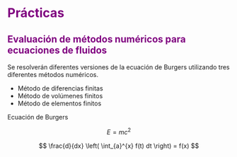 <h1 style="color: purple;">Prácticas</h1>

<h2 style="color: purple;">Evaluación de métodos numéricos para ecuaciones de fluidos</h2>

<p>Se resolverán diferentes versiones de la ecuación de Burgers utilizando tres diferentes métodos numéricos.</p>

<ul>
  <li>Método de diferencias finitas</li>
  <li>Método de volúmenes finitos</li>
  <li>Método de elementos finitos</li>
</ul>

<p>Ecuación de Burgers</p>

$$
E = mc^2
$$

$$
\frac{d}{dx} \left( \int_{a}^{x} f(t) dt \right) = f(x)
$$
